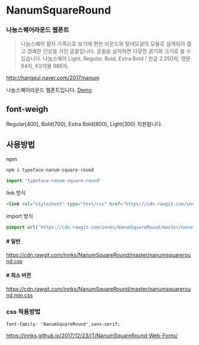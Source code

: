 # NanumSquareRound
### 나눔스퀘어라운드 웹폰트
> 나눔스퀘어 활자 가족으로 보기에 편한 라운드와 탈네모꼴의 모듈로 설계되어 젊고 경쾌한 인상을 가진 글꼴입니다.
글꼴을 설치하면 다양한 굵기와 크기로 쓸 수 있습니다.
나눔스퀘어 Light, Regular, Bold, Extra Bold / 한글 2,350자, 영문 94자, KS약물 986자.

http://hangeul.naver.com/2017/nanum

나눔스퀘어라운드 웹폰트입니다. [Demo](https://htmlpreview.github.io/?https://github.com/innks/NanumSquareRound/blob/master/index.html)

## font-weigh
Regular(400), Bold(700), Extra Bold(800), Light(300) 지원됩니다.

## 사용방법

npm

```bash
npm i typeface-nanum-square-round
```
```js
import 'typeface-nanum-square-round'
```

link 방식

```html
<link rel="stylesheet" type="text/css" href="https://cdn.rawgit.com/innks/NanumSquareRound/master/nanumsquareround.min.css">
```

import 방식

```css
@import url('https://cdn.rawgit.com/innks/NanumSquareRound/master/nanumsquareround.min.css');
```

#### # 일반
https://cdn.rawgit.com/innks/NanumSquareRound/master/nanumsquareround.css

#### # 최소 버전
https://cdn.rawgit.com/innks/NanumSquareRound/master/nanumsquareround.min.css

### css 적용방법

```css
font-family: 'NanumSquareRound',sans-serif;
```

https://innks.github.io/2017/12/23/IT/NanumSquareRound-Web-Fonts/
